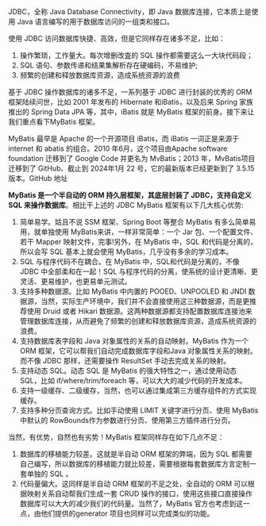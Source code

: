 JDBC，全称 Java Database Connectivity，即 Java 数据库连接，它本质上是使用 Java 语言编写的用于数据库访问的一组类和接口。

使用 JDBC 访问数据库快捷、高效，但是它同样存在诸多不足，比如：
1. 操作繁琐，工作量大。每次增删改査的 SQL 操作都需要这么一大块代码段；
2. SQL 语句、参数传递和结果集解析存在硬编码，不易维护;
3. 频繁的创建和释放数据库资源，造成系统资源的浪费

基于 JDBC 操作数据库的诸多不足，一系列基于 JDBC 进行封装的优秀的 ORM 框架陆续问世，比如 2001 年发布的 Hibernate 和iBatis，以及后来 Spring 家族推出的 Spring Data JPA 等，其中，iBatis 就是 MyBatis 框架的前身。接下来让我们重点看下MyBatis 框架。

MyBatis 最早是 Apache 的一个开源项目 iBatis，而 iBatis 一词正是来源于 internet 和 abatis 的组合。2010 年6月，这个项目由Apache software foundation 迁移到了 Google Code 并更名为 MvBatis；2013 年，MvBatis项目迁移到了 GitHub、截止到 2024年1月 22 号，它的最新版本已经更新到了 3.5.15 版本。GitHub 地址

**MyBatis 是一个半自动的 ORM 持久层框架，其底层封装了 JDBC，支持自定义 SQL 来操作数据库**。相比干上述的 JDBC MyBatis 框架有以下几大核心优势:

1. 简单易学。姑且不说 SSM 框架、Spring Boot 等整合 MyBatis 有多么简单易用，就单独使用 MyBatis来讲，一样非常简单：一个 Jar 包、一个配置文件、若干 Mapper 映射文件，完事!另外，在 MyBatis 中，SQL 和代码是分离的，所以会写 SQL 基本上就会使用 MyBatis，几乎没有多余的学习成本。
2. SQL 与程序代码不在耦合。在 MyBatis 中，SQL和代码是分离的，不像 JDBC 中全部柔和在一起！SQL 与程序代码的分离，使系统的设计更清晰、更灵活、更易维护，也更易单元测试。
3. 支持多种数据源。比如 MyBatis 中内置的 POOED、UNPOOLED 和 JNDI 数据源，当然，实际生产环境中，我们并不会直接使用这三种数据源，而是更推荐使用 Druid 或者 Hikari 数据源。这两种数据源都支持配置数据库连接池来管理数据库连接，从而避免了频繁的创建和释放数据库资源，造成系统资源的浪费。
4. 支持数据库表字段和 Java 对象属性的关系的自动映射。MyBatis 作为一个 ORM 框架，它可以帮我们自动完成数据库字段和Java 对象属性关系的映射。而不像 JDBC 那样，还需要操作 ResultSet 手动去完成关系的映射。
5. 支持动态 SQL。动态 SQL 是 MyBatis 的强大特性之一，通过使用动态 SQL，比如 if/where/trim/foreach 等，可以大大的减少代码的开发成本。
6. 支持一级缓存、二级缓存，当然，也可以通过集成第三方缓存组件的方式实现缓存。
7. 支持多种分页查询方式。比如手动使用 LIMIT 关键字进行分页、使用 MyBatis 中默认的 RowBounds作为参数进行分页、使用第三方插件进行分页。

当然，有优势，自然也有劣势！MyBatis 框架同样存在如下几点不足：
1. 数据库的移植能力较差。这就是半自动 ORM 框架的弊端，因为 SQL 都需要自己编写，所以数据库的移植能力就比较差，需要根据每套数据库方言定制一套单独的 SQL 。
2. 代码量偏大。这同样是半自动 ORM 框架的不足之处，全自动的 ORM 可以根据映射关系自动帮我们生成一套 CRUD 操作的接口，使用这些接口直接操作数据库可以大大的减少我们的代码量。当然了，MyBatis 官方也考虑到这一点，由他们提供的generator 项目也同样可以完成类似的功能。
